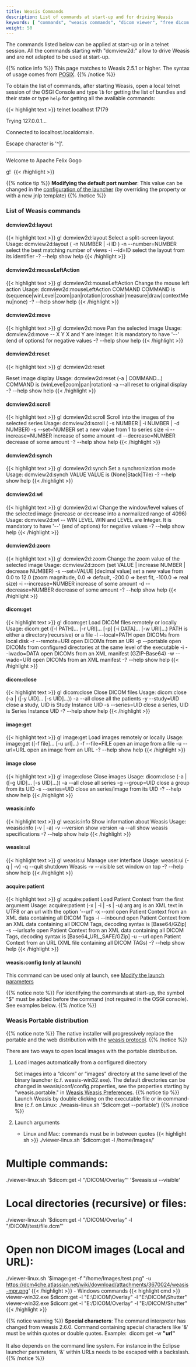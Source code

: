 ```yaml
---
title: Weasis Commands
description: List of commands at start-up and for driving Weasis
keywords: [ "commands", "weasis commands", "dicom viewer", "free dicom viewer", "open source dicom viewer", "weasis dicom viewer",  "multi-platform dicom viewer", "dicom", "pacs", "pacs viewer" ]
weight: 50
---
```


The commands listed below can be applied at start-up or in a telnet session. All the commands starting with "dcmview2d:" allow to drive Weasis and are not adapted to be used at start-up.

{{% notice info %}}
This page matches to Weasis 2.5.1 or higher. The syntax of usage comes from <a target="_blank" href="http://pubs.opengroup.org/onlinepubs/9699919799/basedefs/V1_chap12.html">POSIX</a>.
{{% /notice %}}

To obtain the list of commands, after starting Weasis, open a local telnet session of the OSGI Console and type `lb` for getting the list of bundles and their state or type `help` for getting all the available commands:

{{< highlight text >}}
telnet localhost 17179

Trying 127.0.0.1...

Connected to localhost.localdomain.

Escape character is '^]'.

____________________________

Welcome to Apache Felix Gogo

g! 
{{< /highlight >}}

{{% notice tip %}}
**Modifying the default port number**: This value can be changed in the <a target="_blank" href="https://github.com/nroduit/">configuration of the launcher</a> (by overriding the property or with a new jnlp template)
{{% /notice %}}

### List of Weasis commands

#### dcmview2d:layout

{{< highlight text >}}
g! dcmview2d:layout
Select a split-screen layout
Usage: dcmview2d:layout ( -n NUMBER | -i ID )
  -n --number=NUMBER  select the best matching number of views
  -i --id=ID          select the layout from its identifier
  -? --help           show help
{{< /highlight >}}

#### dcmview2d:mouseLeftAction

{{< highlight text >}}
g! dcmview2d:mouseLeftAction
Change the mouse left action
Usage: dcmview2d:mouseLeftAction COMMAND
COMMAND is (sequence|winLevel|zoom|pan|rotation|crosshair|measure|draw|contextMenu|none)
  -? --help       show help
{{< /highlight >}}

#### dcmview2d:move

{{< highlight text >}}
g! dcmview2d:move
Pan the selected image
Usage: dcmview2d:move -- X Y
X and Y are Integer. It is mandatory to have '--' (end of options) for negative values
  -? --help       show help
{{< /highlight >}}

#### dcmview2d:reset

{{< highlight text >}}
g! dcmview2d:reset

Reset image display
Usage: dcmview2d:reset (-a | COMMAND...)
COMMAND is (winLevel|zoom|pan|rotation)
  -a --all        reset to original display
  -? --help       show help
{{< /highlight >}}

#### dcmview2d:scroll

{{< highlight text >}}
g! dcmview2d:scroll
Scroll into the images of the selected series
Usage: dcmview2d:scroll ( -s NUMBER | -i NUMBER | -d NUMBER)
  -s --set=NUMBER       set a new value from 1 to series size
  -i --increase=NUMBER  increase of some amount
  -d --decrease=NUMBER  decrease of some amount
  -? --help             show help
{{< /highlight >}}

#### dcmview2d:synch

{{< highlight text >}}
g! dcmview2d:synch
Set a synchronization mode
Usage: dcmview2d:synch VALUE
VALUE is (None|Stack|Tile)
  -? --help       show help
{{< /highlight >}}

#### dcmview2d:wl

{{< highlight text >}}
g! dcmview2d:wl
Change the window/level values of the selected image (increase or decrease into a normalized range of 4096)
Usage: dcmview2d:wl -- WIN LEVEL
WIN and LEVEL are Integer. It is mandatory to have '--' (end of options) for negative values
  -? --help       show help
{{< /highlight >}}

#### dcmview2d:zoom

{{< highlight text >}}
g! dcmview2d:zoom
Change the zoom value of the selected image
Usage: dcmview2d:zoom (set VALUE | increase NUMBER | decrease NUMBER)
  -s --set=VALUE        [decimal value]  set a new value from 0.0 to 12.0 (zoom magnitude, 0.0 => default, -200.0 => best fit, -100.0 => real size)
  -i --increase=NUMBER  increase of some amount
  -d --decrease=NUMBER  decrease of some amount
  -? --help             show help
{{< /highlight >}}

#### dicom:get

{{< highlight text >}}
g! dicom:get
Load DICOM files remotely or locally
Usage: dicom:get ([-l PATH]... [-r URI]... [-p] [-i DATA]... [-w URI]...)
PATH is either a directory(recursive) or a file
  -l --local=PATH   open DICOMs from local disk
  -r --remote=URI   open DICOMs from an URI
  -p --portable     open DICOMs from configured directories at the same level of the executable
  -i --iwado=DATA   open DICOMs from an XML manifest (GZIP-Base64)
  -w --wado=URI     open DICOMs from an XML manifest
  -? --help         show help
{{< /highlight >}}

#### dicom:close

{{< highlight text >}}
g! dicom:close
Close DICOM files
Usage: dicom:close  (-a | ([-y UID]... [-s UID]...))
  -a --all           close all the patients
  -y --study=UID     close a study, UID is Study Instance UID
  -s --series=UID    close a series, UID is Series Instance UID
  -? --help          show help
{{< /highlight >}}

#### image:get

{{< highlight text >}}
g! image:get
Load images remotely or locally
Usage: image:get ([-f file]... [-u url]...)
  -f --file=FILE     open an image from a file
  -u --url=URL       open an image from an URL
  -? --help          show help
{{< /highlight >}}

#### image close

{{< highlight text >}}
g! image:close
Close images
Usage: dicom:close (-a | ([-g UID]... [-s UID]...))
  -a --all         close all series
  -g --group=UID   close a group from its UID
  -s --series=UID   close an series/image from its UID
  -? --help        show help
{{< /highlight >}}

#### weasis:info

{{< highlight text >}}
g! weasis:info
Show information about Weasis
Usage: weasis:info (-v | -a)
  -v --version    show version
  -a --all        show weasis specifications
  -? --help       show help
{{< /highlight >}}

#### weasis:ui

{{< highlight text >}}
g! weasis:ui
Manage user interface
Usage: weasis:ui (-q | -v)
  -q --quit     shutdown Weasis
  -v --visible  set window on top
  -? --help     show help
{{< /highlight >}}

#### acquire:patient

{{< highlight text >}}
g! acquire:patient
Load Patient Context from the first argument
Usage: acquire:patient (-x | -i | -s | -u) arg
arg is an XML text in UTF8 or an url with the option '--url'
  -x --xml         open Patient Context from an XML data containing all DICOM Tags
  -i --inbound     open Patient Context from an XML data containing all DICOM Tags, decoding syntax is [Base64/GZip]
  -s --iurlsafe    open Patient Context from an XML data containing all DICOM Tags, decoding syntax is [Base64_URL_SAFE/GZip]
  -u --url         open Patient Context from an URL (XML file containing all DICOM TAGs)
  -? --help        show help
{{< /highlight >}}

#### weasis:config (only at launch)

This command can be used only at launch, see [Modify the launch parameters](../../getting-started/weasis-protocol/#modify-the-launch-parameters)


{{% notice note %}}
For identifying the commands at start-up, the symbol "$" must be added before the command (not required in the OSGI console). See examples below.
{{% /notice %}}


### Weasis Portable distribution

{{% notice note %}}
The native installer will progressively replace the portable and the web distribution with the [weasis protocol](../../getting-started/weasis-protocol).
{{% /notice %}}

There are two ways to open local images with the portable distribution.

1. Load images automatically from a configured directory

    Set images into a “dicom” or “images” directory at the same level of the binary launcher (c.f. weasis-win32.exe). The default directories can be changed in weasis/conf/config.properties, see the properties starting by "weasis.portable." in [Weasis Weasis Preferences](../customize/preferences).
{{% notice tip %}}
Launch Weasis by double clicking on the executable file or in command-line (c.f. on Linux: ./weasis-linux.sh '$dicom:get --portable')
{{% /notice %}}


2. Launch arguments
    - Linux and Mac: commands must be in between quotes
{{< highlight sh >}}
./viewer-linux.sh '$dicom:get -l /home/Images/'

# Multiple commands:
./viewer-linux.sh '$dicom:get -l "/DICOM/Overlay"' '$weasis:ui --visible'

# Local directories (recursive) or files:
./viewer-linux.sh '$dicom:get -l "/DICOM/Overlay" -l "/DICOM/test/file.dcm"'

# Open non DICOM images (Local and URL):
./viewer-linux.sh '$image:get -f "/home/Images/test.png" -u https://dcm4che.atlassian.net/wiki/download/attachments/3670024/weasis-mpr.png'
{{< /highlight >}}
    - Windows commands
{{< highlight cmd >}}
viewer-win32.exe $dicom:get -l "E:\\DICOM\\Overlay" -l "E:\\DICOM\\Shutter"
 
viewer-win32.exe $dicom:get -l "E:/DICOM/Overlay" -l "E:/DICOM/Shutter"
{{< /highlight >}}

{{% notice warning %}}
**Special characters**:
The command interpreter has changed from weasis 2.6.0. Command containing special characters like '&' must be within quotes or double quotes. Example: 
dicom:get -w **"url"**
<br><br>
It also depends on the command line system. For instance in the Eclipse launcher parameters, ‘&’ within URLs needs to be escaped with a backslash.
{{% /notice %}}
